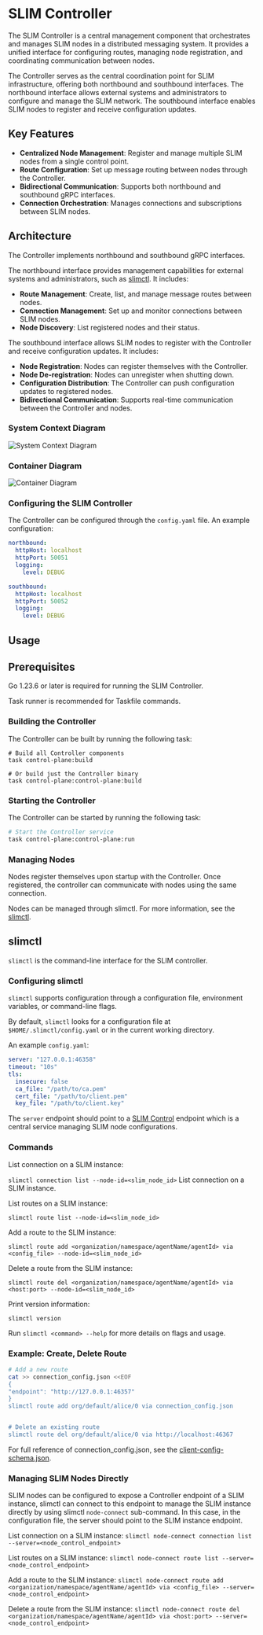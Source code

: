 # SLIM Controller

The SLIM Controller is a central management component that orchestrates and manages SLIM nodes in a distributed messaging system. It provides a unified interface for configuring routes, managing node registration, and coordinating communication between nodes.

The Controller serves as the central coordination point for SLIM infrastructure, offering both northbound and southbound interfaces. The northbound interface allows external systems and administrators to configure and manage the SLIM network. The southbound interface enables SLIM nodes to register and receive configuration updates.

## Key Features

- **Centralized Node Management**: Register and manage multiple SLIM nodes from a single control point.
- **Route Configuration**: Set up message routing between nodes through the Controller.
- **Bidirectional Communication**: Supports both northbound and southbound gRPC interfaces.
- **Connection Orchestration**: Manages connections and subscriptions between SLIM nodes.

## Architecture

The Controller implements northbound and southbound gRPC interfaces.

The northbound interface provides management capabilities for external systems and administrators, such as [slimctl](#slimctl). It includes:

- **Route Management**: Create, list, and manage message routes between nodes.
- **Connection Management**: Set up and monitor connections between SLIM nodes.
- **Node Discovery**: List registered nodes and their status.

The southbound interface allows SLIM nodes to register with the Controller and receive configuration updates. It includes:

- **Node Registration**: Nodes can register themselves with the Controller.
- **Node De-registration**: Nodes can unregister when shutting down.
- **Configuration Distribution**: The Controller can push configuration updates to registered nodes.
- **Bidirectional Communication**: Supports real-time communication between the Controller and nodes.

### System Context Diagram

![System Context Diagram](/docs/assets/slim-system-context-controller.png)

### Container Diagram

![Container Diagram](/docs/assets/slim-container-controller.png)

### Configuring the SLIM Controller

The Controller can be configured through the `config.yaml` file. An example configuration:

```yaml
northbound:
  httpHost: localhost
  httpPort: 50051
  logging:
    level: DEBUG

southbound:
  httpHost: localhost
  httpPort: 50052
  logging:
    level: DEBUG
```

## Usage

## Prerequisites

Go 1.23.6 or later is required for running the SLIM Controller.

Task runner is recommended for Taskfile commands.

### Building the Controller

The Controller can be built by running the following task:

```
# Build all Controller components
task control-plane:build

# Or build just the Controller binary
task control-plane:control-plane:build
```

### Starting the Controller

The Controller can be started by running the following task:

```bash
# Start the Controller service
task control-plane:control-plane:run
```

### Managing Nodes

Nodes register themselves upon startup with the Controller. Once registered, the controller can communicate with nodes using the same connection.

Nodes can be managed through slimctl. For more information, see the [slimctl](#slimctl). 

## slimctl

`slimctl` is the command-line interface for the SLIM controller.

### Configuring slimctl

`slimctl` supports configuration through a configuration file, environment variables, or command-line flags.

By default, `slimctl` looks for a configuration file at `$HOME/.slimctl/config.yaml` or in the current working directory. 

An example `config.yaml`:

```yaml
server: "127.0.0.1:46358"
timeout: "10s"
tls:
  insecure: false
  ca_file: "/path/to/ca.pem"
  cert_file: "/path/to/client.pem"
  key_file: "/path/to/client.key"
```

The `server` endpoint should point to a [SLIM Control](https://github.com/agntcy/slim/tree/main/control-plane/control-plane) endpoint which is a central service managing SLIM node configurations.

### Commands

List connection on a SLIM instance:

`slimctl connection list --node-id=<slim_node_id>` List connection on a SLIM instance.

List routes on a SLIM instance:

`slimctl route list --node-id=<slim_node_id>`

Add a route to the SLIM instance:

`slimctl route add <organization/namespace/agentName/agentId> via <config_file> --node-id=<slim_node_id>` 

Delete a route from the SLIM instance:

`slimctl route del <organization/namespace/agentName/agentId> via <host:port> --node-id=<slim_node_id>` 

Print version information:

`slimctl version`

Run `slimctl <command> --help` for more details on flags and usage.

### Example: Create, Delete Route

```bash
# Add a new route
cat >> connection_config.json <<EOF
{
"endpoint": "http://127.0.0.1:46357"
}
slimctl route add org/default/alice/0 via connection_config.json


# Delete an existing route
slimctl route del org/default/alice/0 via http://localhost:46367
```

For full reference of connection_config.json, see the [client-config-schema.json](https://github.com/agntcy/slim/blob/main/data-plane/core/config/src/grpc/schema/client-config.schema.json).

### Managing SLIM Nodes Directly

SLIM nodes can be configured to expose a Controller endpoint of a SLIM instance, slimctl can connect to this endpoint to manage the SLIM instance directly by using slimctl `node-connect` sub-command. In this case, in the configuration file, the server should point to the SLIM instance endpoint.

List connection on a SLIM instance:
`slimctl node-connect connection list --server=<node_control_endpoint>`

List routes on a SLIM instance:
`slimctl node-connect route list --server=<node_control_endpoint>`

Add a route to the SLIM instance:
`slimctl node-connect route add <organization/namespace/agentName/agentId> via <config_file> --server=<node_control_endpoint>`

Delete a route from the SLIM instance:
`slimctl node-connect route del <organization/namespace/agentName/agentId> via <host:port> --server=<node_control_endpoint>`